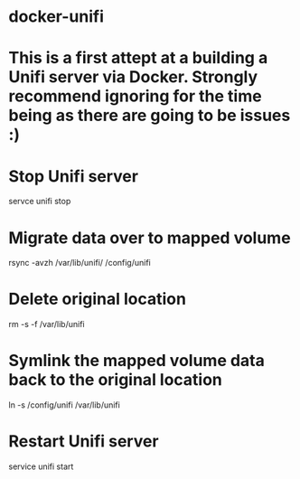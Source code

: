 # docker-unifi
# This is a first attept at a building a Unifi server via Docker.  Strongly recommend ignoring for the time being as there are going to be issues :)
# Stop Unifi server
servce unifi stop
# Migrate data over to mapped volume
rsync -avzh /var/lib/unifi/ /config/unifi
# Delete original location
rm -s -f /var/lib/unifi
# Symlink the mapped volume data back to the original location
ln -s /config/unifi /var/lib/unifi
# Restart Unifi server
service unifi start
